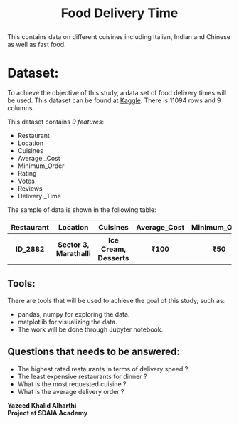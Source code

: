 
   # <p  align="center">  **Food Delivery Time** </p>

This contains data on different cuisines including Italian, Indian and Chinese as well as fast food.

# Dataset:
To achieve the objective of this study, a data set of food delivery times will be used. This dataset can be found at [Kaggle](https://www.kaggle.com/ankitkalauni/the-food-delivery-time-for-different-cuisines).
There is 11094 rows and 9 columns.

This dataset contains *9 features*:
- Restaurant
- Location
- Cuisines
- Average _Cost
- Minimum_Order
- Rating
- Votes
- Reviews
- Delivery _Time

The sample of data is shown in the following table:

<table width="100%">
 <tr>
  <th>Restaurant</th><th>Location</th><th>Cuisines</th><th>Average_Cost</th><th>Minimum_Order</th><th>Rating</th><th>Votes</th><th>Reviews</th><th>Delivery_Time</th>
 <tr>
  <th>ID_2882</th><th>Sector 3, Marathalli</th><th>Ice Cream, Desserts</th><th>₹100</th><th>₹50</th><th>3.5</th><th>11</th><th>4</th><th>30 minutes</th>
 </tr>
</table>

## Tools:
There are tools that will be used to achieve the goal of this study, such as: 
- pandas, numpy for exploring the data.
- matplotlib for visualizing the data.
- The work will be done through Jupyter notebook.

## Questions that needs to be answered:
- The highest rated restaurants in terms of delivery speed ?
- The least expensive restaurants for dinner ?
- What is the most requested cuisine ?
- What is the average delivery order ?

 <b>Yazeed Khalid Alharthi</b><br>
 <b>Project at SDAIA Academy</b><br>
